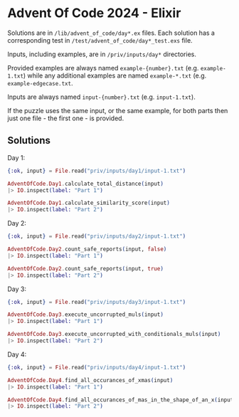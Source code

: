 # Advent Of Code 2024 - Elixir

Solutions are in `/lib/advent_of_code/day*.ex` files.
Each solution has a corresponding test in `/test/advent_of_code/day*_test.exs` file.

Inputs, including examples, are in `/priv/inputs/day*` directories.

Provided examples are always named `example-{number}.txt` (e.g. `example-1.txt`) 
while any additional examples are named `example-*.txt` (e.g. `example-edgecase.txt`.

Inputs are always named `input-{number}.txt` (e.g. `input-1.txt`).

If the puzzle uses the same input, or the same example, for both parts then 
just one file - the first one - is provided.

## Solutions

Day 1:

```elixir
{:ok, input} = File.read("priv/inputs/day1/input-1.txt")

AdventOfCode.Day1.calculate_total_distance(input)
|> IO.inspect(label: "Part 1")

AdventOfCode.Day1.calculate_similarity_score(input)
|> IO.inspect(label: "Part 2")
```

Day 2:

```elixir
{:ok, input} = File.read("priv/inputs/day2/input-1.txt")

AdventOfCode.Day2.count_safe_reports(input, false)
|> IO.inspect(label: "Part 1")

AdventOfCode.Day2.count_safe_reports(input, true)
|> IO.inspect(label: "Part 2")
```

Day 3:

```elixir
{:ok, input} = File.read("priv/inputs/day3/input-1.txt")

AdventOfCode.Day3.execute_uncorrupted_muls(input)
|> IO.inspect(label: "Part 1")

AdventOfCode.Day3.execute_uncorrupted_with_conditionals_muls(input)
|> IO.inspect(label: "Part 2")
```

Day 4:

```elixir
{:ok, input} = File.read("priv/inputs/day4/input-1.txt")

AdventOfCode.Day4.find_all_occurances_of_xmas(input)
|> IO.inspect(label: "Part 1")

AdventOfCode.Day4.find_all_occurances_of_mas_in_the_shape_of_an_x(input)
|> IO.inspect(label: "Part 2")
```
